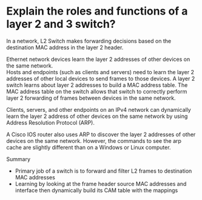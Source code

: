 # Explain the roles and functions of a layer 2 and 3 switch?

In a network, L2 Switch makes forwarding decisions based on the destination MAC address in the layer 2 header. 

Ethernet network devices learn the layer 2 addresses of other devices on the same network.  
Hosts and endpoints (such as clients and servers) need to learn the layer 2 addresses of other local devices to send frames to those devices. 
A layer 2 switch learns about layer 2 addresses to build a MAC address table. 
The MAC address table on the switch allows that switch to correctly perform layer 2 forwarding of frames between devices in the same network.

Clients, servers, and other endpoints on an IPv4 network can dynamically learn the layer 2 address of other devices on the same network by using Address Resolution Protocol (ARP).

A Cisco IOS router also uses ARP to discover the layer 2 addresses of other devices on the same network. However, the commands to see the arp cache are slightly different than on a Windows or Linux computer.

Summary
- Primary job of a switch is to forward and filter L2 frames to destination MAC addresses
- Learning by looking at the frame header source MAC addresses and interface then dynamically build its CAM table with the mappings

